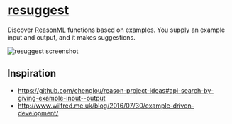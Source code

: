 # [resuggest](https://GuillaumeSalles.github.io/resuggest)

Discover [ReasonML](https://reasonml.github.io/) functions based on examples. You supply an example input and output, and it makes suggestions.

![resuggest screenshot](https://i.imgur.com/sCBpEI5.png?1)

## Inspiration

* https://github.com/chenglou/reason-project-ideas#api-search-by-giving-example-input--output
* http://www.wilfred.me.uk/blog/2016/07/30/example-driven-development/
